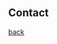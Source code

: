 <!-- ---
layout: default
title: Another page
description: This is just another page
--- -->

## Contact



[back](./)
